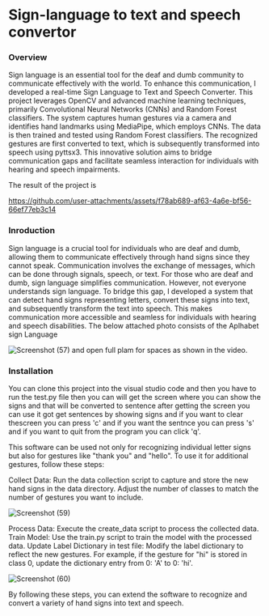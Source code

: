 # Sign-language to text and speech convertor
### Overview
Sign language is an essential tool for the deaf and dumb community to communicate effectively with the world. To enhance this communication, I developed a real-time Sign Language to Text and Speech Converter. This project leverages OpenCV and advanced machine learning techniques, primarily Convolutional Neural Networks (CNNs) and Random Forest classifiers. The system captures human gestures via a camera and identifies hand landmarks using MediaPipe, which employs CNNs. The data is then trained and tested using Random Forest classifiers. The recognized gestures are first converted to text, which is subsequently transformed into speech using pyttsx3. This innovative solution aims to bridge communication gaps and facilitate seamless interaction for individuals with hearing and speech impairments.

The result of the project is 

https://github.com/user-attachments/assets/f78ab689-af63-4a6e-bf56-66ef77eb3c14


### Inroduction
Sign language is a crucial tool for individuals who are deaf and dumb, allowing them to communicate effectively through hand signs since they cannot speak. Communication involves the exchange of messages, which can be done through signals, speech, or text. For those who are deaf and dumb, sign language simplifies communication. However, not everyone understands sign language. To bridge this gap, I developed a system that can detect hand signs representing letters, convert these signs into text, and subsequently transform the text into speech. This makes communication more accessible and seamless for individuals with hearing and speech disabilities.
The below attached photo consists of the Aplhabet sign Language

![Screenshot (57)](https://github.com/user-attachments/assets/a04267ea-f89b-4219-9f41-bb3d873eb4b9)
and open full plam for spaces as shown in the video.

### Installation
You can clone this project into the visual studio code 
and then you have to run the test.py file then you can will get the screen where you can show the signs and that will be converted to sentence after getting the screen you can use it got get sentences by showing signs and if you want to clear thescreen you can press 'c' and if you want the sentnce you can press 's' and if you want to quit from the program you can click 'q'.


This software can be used not only for recognizing individual letter signs but also for gestures like "thank you" and "hello". To use it for additional gestures, follow these steps:

Collect Data: Run the data collection script to capture and store the new hand signs in the data directory. Adjust the number of classes to match the number of gestures you want to include.

![Screenshot (59)](https://github.com/user-attachments/assets/aa60c171-3e03-416a-8269-c8316d86ebe9)

Process Data: Execute the create_data script to process the collected data.
Train Model: Use the train.py script to train the model with the processed data.
Update Label Dictionary in test file: Modify the label dictionary to reflect the new gestures. For example, if the gesture for "hi" is stored in class 0, update the dictionary entry from 0: 'A' to 0: 'hi'.

![Screenshot (60)](https://github.com/user-attachments/assets/9e2f640d-23bf-4ef0-923d-654fb4c0d013)

By following these steps, you can extend the software to recognize and convert a variety of hand signs into text and speech.

